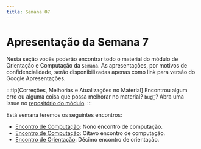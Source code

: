 ```yaml
---
title: Semana 07
---
```


# Apresentação da Semana 7

Nesta seção vocês poderão encontrar todo o material do módulo de Orientação e Computação da `Semana`.
As apresentações, por motivos de confidencialidade, serão disponibilizadas apenas como link para versão do Google Apresentações.

:::tip[Correções, Melhorias e Atualizações no Material]
Encontrou algum erro ou alguma coisa que possa melhorar no material? `bug🐞`? Abra uma issue no [repositório do módulo](https://github.com/Murilo-ZC/M5-Inteli-Eng-Comp).
:::

Está semana teremos os seguintes encontros:

- [Encontro de Computação](/docs/Material/Semana-07/71-instrucao71.md): Nono encontro de computação.
- [Encontro de Computação](#): Oitavo encontro de computação.
- [Encontro de Orientação](/docs/Material/Semana-07/75-orientacao75.md): Décimo encontro de orientação.